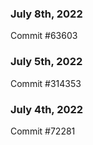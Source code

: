 ### July 8th, 2022

Commit #63603

### July 5th, 2022

Commit #314353


### July 4th, 2022

Commit #72281
